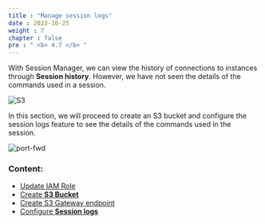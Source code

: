 ```yaml
---
title : "Manage session logs"
date : 2023-10-25
weight : 7
chapter : false
pre : " <b> 4.7 </b> "
---
```



With Session Manager, we can view the history of connections to instances through **Session history**. However, we have not seen the details of the commands used in a session.

![S3](/images/4.s3/001-s3.png)

In this section, we will proceed to create an S3 bucket and configure the session logs feature to see the details of the commands used in the session.

![port-fwd](/images/arc-log.png) 

### Content:

   - [Update IAM Role](./4.1-updateiamrole/)
   - [Create **S3 Bucket**](./4.2-creates3bucket/)
   - [Create S3 Gateway endpoint](./4.3-creategwes3)
   - [Configure **Session logs**](./4.4-configsessionlogs/)